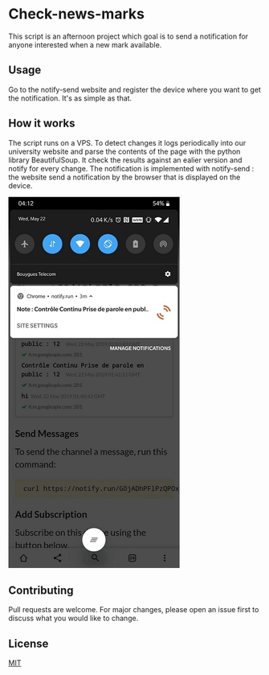 # Check-news-marks

This script is an afternoon project which goal is to send a notification for anyone interested when a new mark available. 

## Usage

Go to the notify-send website and register the device where you want to get the notification. It's as simple as that.

## How it works

The script runs on a VPS. To detect changes it logs periodically into our university website and parse the contents of the page with the python library BeautifulSoup. It check the results against an ealier version and notify for every change. The notification is implemented with notify-send : the website send a notification by the browser that is displayed on the device. 

![](img/demo.jpg)

## Contributing
Pull requests are welcome. For major changes, please open an issue first to discuss what you would like to change.

## License
[MIT](https://choosealicense.com/licenses/mit/)

